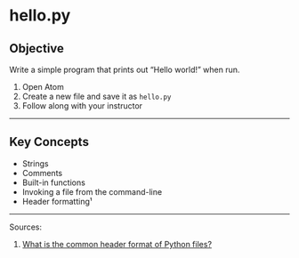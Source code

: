 # hello.py

## Objective

Write a simple program that prints out “Hello world!” when run.

1. Open Atom
1. Create a new file and save it as `hello.py`
1. Follow along with your instructor

------

## Key Concepts

- Strings
- Comments
- Built-in functions
- Invoking a file from the command-line
- Header formatting¹

------

Sources:

1. [What is the common header format of Python files?](http://stackoverflow.com/questions/1523427)
